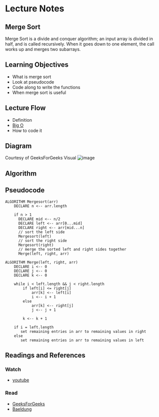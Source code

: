 # Lecture Notes
## Merge Sort
Merge Sort is a divide and conquer algorithm; an input array
is divided in half, and is called recursively. When it goes down to one
element, the call works up and merges two subarrays.

## Learning Objectives
+ What is merge sort
+ Look at pseudocode
+ Code along to write the functions
+ When merge sort is useful

## Lecture Flow
+ Definition
+ [Big O](https://www.khanacademy.org/computing/computer-science/algorithms/merge-sort/a/analysis-of-merge-sort)
+ How to code it

## Diagram

Courtesy of GeeksForGeeks Visual ![image](https://www.geeksforgeeks.org/wp-content/uploads/Merge-Sort-Tutorial.png)

## Algorithm


## Pseudocode

    ALGORITHM Mergesort(arr)
        DECLARE n <-- arr.length

        if n > 1
          DECLARE mid <-- n/2
          DECLARE left <-- arr[0...mid]
          DECLARE right <-- arr[mid...n]
          // sort the left side
          Mergesort(left)
          // sort the right side
          Mergesort(right)
          // merge the sorted left and right sides together
          Merge(left, right, arr)

    ALGORITHM Merge(left, right, arr)
        DECLARE i <-- 0
        DECLARE j <-- 0
        DECLARE k <-- 0

        while i < left.length && j < right.length
            if left[i] <= right[j]
                arr[k] <-- left[i]
                i <-- i + 1
            else
                arr[k] <-- right[j]
                j <-- j + 1

            k <-- k + 1

        if i = left.length
           set remaining entries in arr to remaining values in right
        else
           set remaining entries in arr to remaining values in left


## Readings and References

### Watch
+ [youtube](https://www.youtube.com/watch?v=ZRPoEKHXTJg)

### Read
+ [GeeksForGeeks](https://www.geeksforgeeks.org/merge-sort/)
+ [Baeldung](https://www.baeldung.com/java-merge-sort)
